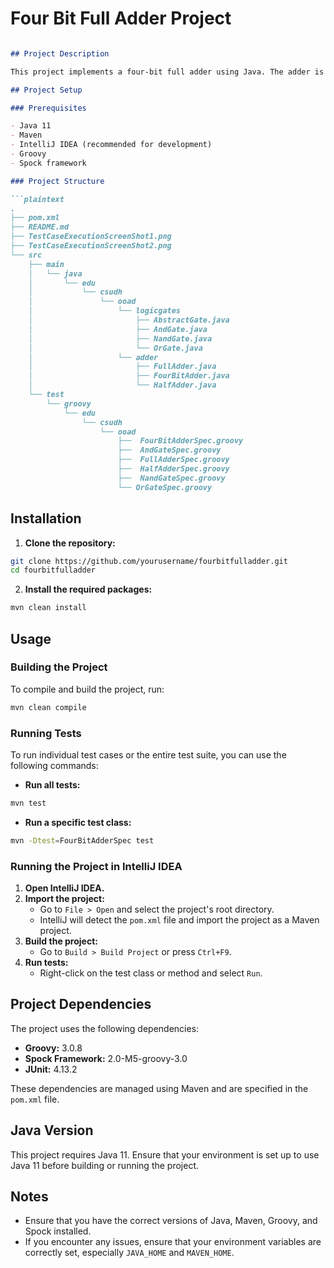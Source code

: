 # Four Bit Full Adder Project


```markdown

## Project Description

This project implements a four-bit full adder using Java. The adder is tested using the Spock framework with Groovy for testing purposes.

## Project Setup

### Prerequisites

- Java 11
- Maven
- IntelliJ IDEA (recommended for development)
- Groovy
- Spock framework

### Project Structure

```plaintext
.
├── pom.xml
├── README.md
├── TestCaseExecutionScreenShot1.png
├── TestCaseExecutionScreenShot2.png
└── src
    ├── main
    │   └── java
    │       └── edu
    │           └── csudh
    │               └── ooad
    │                   └── logicgates
    │                       ├── AbstractGate.java
    │                       ├── AndGate.java
    │                       ├── NandGate.java
    │                       └── OrGate.java
    │                   └── adder
    │                       ├── FullAdder.java
    │                       ├── FourBitAdder.java
    │                       └── HalfAdder.java
    └── test
        └── groovy
            └── edu
                └── csudh
                    └── ooad
                        ├──  FourBitAdderSpec.groovy
                        ├──  AndGateSpec.groovy
                        ├──  FullAdderSpec.groovy
                        ├──  HalfAdderSpec.groovy
                        ├──  NandGateSpec.groovy
                        └── OrGateSpec.groovy
```

## Installation

1. **Clone the repository:**

```sh
git clone https://github.com/yourusername/fourbitfulladder.git
cd fourbitfulladder
```

2. **Install the required packages:**

```sh
mvn clean install
```

## Usage

### Building the Project

To compile and build the project, run:

```sh
mvn clean compile
```

### Running Tests

To run individual test cases or the entire test suite, you can use the following commands:

- **Run all tests:**

```sh
mvn test
```

- **Run a specific test class:**

```sh
mvn -Dtest=FourBitAdderSpec test
```

### Running the Project in IntelliJ IDEA

1. **Open IntelliJ IDEA.**
2. **Import the project:**
    - Go to `File > Open` and select the project's root directory.
    - IntelliJ will detect the `pom.xml` file and import the project as a Maven project.
3. **Build the project:**
    - Go to `Build > Build Project` or press `Ctrl+F9`.
4. **Run tests:**
    - Right-click on the test class or method and select `Run`.

## Project Dependencies

The project uses the following dependencies:

- **Groovy:** 3.0.8
- **Spock Framework:** 2.0-M5-groovy-3.0
- **JUnit:** 4.13.2

These dependencies are managed using Maven and are specified in the `pom.xml` file.

## Java Version

This project requires Java 11. Ensure that your environment is set up to use Java 11 before building or running the project.

## Notes

- Ensure that you have the correct versions of Java, Maven, Groovy, and Spock installed.
- If you encounter any issues, ensure that your environment variables are correctly set, especially `JAVA_HOME` and `MAVEN_HOME`.

